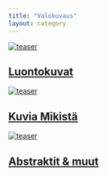 ```yaml
---
title: "Valokuvaus"
layout: category
---
```


<div class="tiles">
	<article class="tile" itemscope="" itemtype="http://schema.org/Article">
		<a href="/valokuvaus/luontokuvat/" title="Luontokuvat" class="post-teaser"><img src="https://dl.dropboxusercontent.com/sh/ea1wtnz7z734o12/AADceZ5FsMxgaG_njvQxVqNba/luontokuvat/syksy/3/DS42199-245px.jpg" alt="teaser" itemprop="image"></a>
		<h2 class="post-title" itemprop="name"><a href="/valokuvaus/luontokuvat/">Luontokuvat</a></h2>
		<p class="post-excerpt" itemprop="description"></p>
	</article>
	<article class="tile" itemscope="" itemtype="http://schema.org/Article">
		<a href="/valokuvaus/kuvia-mikista/" title="Kuvia Mikistä" class="post-teaser"><img src="https://dl.dropboxusercontent.com/sh/ea1wtnz7z734o12/AABQUv6NYBsP-OHeI2oY_LPoa/mikin-kuvat/3/DSC12613-245px.jpg" alt="teaser" itemprop="image"></a>
		<h2 class="post-title" itemprop="name"><a href="/valokuvaus/kuvia-mikista/">Kuvia Mikistä</a></h2>
		<p class="post-excerpt" itemprop="description"></p>
	</article>
	<article class="tile" itemscope="" itemtype="http://schema.org/Article">
		<a href="/valokuvaus/abstraktit-muut/" title="Abstraktit & muut" class="post-teaser"><img src="https://dl.dropboxusercontent.com/sh/ea1wtnz7z734o12/AADW920dNX0i9w_IBITABPa9a/abstraktit-muut/1/DS45523-245px.jpg" alt="teaser" itemprop="image"></a>
		<h2 class="post-title" itemprop="name"><a href="/valokuvaus/abstraktit-muut/">Abstraktit & muut</a></h2>
		<p class="post-excerpt" itemprop="description"></p>
	</article>
</div>
